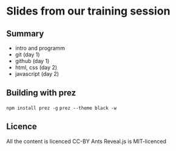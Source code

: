 # Slides from our training session

## Summary

- intro and programm
- git (day 1)
- github (day 1)
- html, css (day 2)
- javascript (day 2)

## Building with prez

`npm install prez -g`
`prez --theme black -w`

## Licence

All the content is licenced CC-BY Ants
Reveal.js is MIT-licenced
